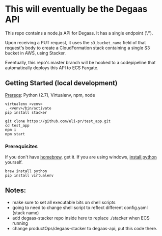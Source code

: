 # This will eventually be the Degaas API

This repo contains a node.js API for Degaas. It has a single endpoint ('/').

Upon receiving a PUT request, it uses the `s3_bucket_name` field of that
request's body to create a CloudFormation stack containing a single S3 bucket
in AWS, using Stacker.

Eventually, this repo's master branch will be hooked to a codepipeline that automatically
deploys this API to ECS Fargate.

## Getting Started (local development)

[Prereqs](#prerequisites): Python (2.7), Virtualenv, npm, node

```
virtualenv <venv>
. <venv>/bin/activate
pip install stacker

git clone https://github.com/eli-pr/test_app.git
cd test_app
npm i
npm start
```

### Prerequisites

If you don't have [homebrew](https://brew.sh/), get it. If you are using windows, [install python](https://www.python.org/downloads/) yourself.

```
brew install python
pip install virtualenv
```

## Notes:

- make sure to set all executable bits on shell scripts
- going to need to change shell script to reflect different config.yaml (stack name)
- add degaas-stacker repo inside here to replace ./stacker when ECS running
- change productOps/degaas-stacker to degaas-api, put this code there.
